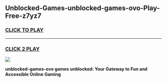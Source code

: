 
## Unblocked-Games-unblocked-games-ovo-Play-Free-z7yz7
<h3>
<a href="https://premium76.site?title=unblocked-games-ovo&ref=23A">CLICK TO PLAY</a></h3>
<hr>

<h3>
<a href="https://premium76.site?title=unblocked-games-ovo&ref=23A">CLICK 2 PLAY</a>
  
</h3>

<a href="https://premium76.site?title=unblocked-games-ovo&ref=23A"><img src="https://clearcache.store/games.png"></a>


**unblocked-games-ovo games unblocked: Your Gateway to Fun and Accessible Online Gaming**

